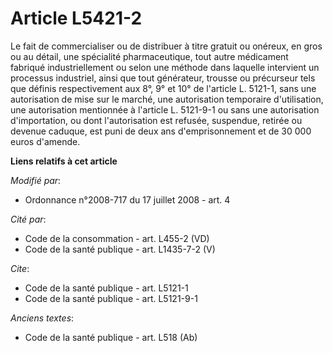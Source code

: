 # Article L5421-2

Le fait de commercialiser ou de distribuer à titre gratuit ou onéreux, en gros ou au détail, une spécialité pharmaceutique,
tout autre médicament fabriqué industriellement ou selon une méthode dans laquelle intervient un processus industriel, ainsi
que tout générateur, trousse ou précurseur tels que définis respectivement aux 8°, 9° et 10° de l'article L. 5121-1, sans une
autorisation de mise sur le marché, une autorisation temporaire d'utilisation, une autorisation mentionnée à l'article L.
5121-9-1 ou sans une autorisation d'importation, ou dont l'autorisation est refusée, suspendue, retirée ou devenue caduque,
est puni de deux ans d'emprisonnement et de 30 000 euros d'amende.

**Liens relatifs à cet article**

_Modifié par_:

  - Ordonnance n°2008-717 du 17 juillet 2008 - art. 4

_Cité par_:

  - Code de la consommation - art. L455-2 (VD)
  - Code de la santé publique - art. L1435-7-2 (V)

_Cite_:

  - Code de la santé publique - art. L5121-1
  - Code de la santé publique - art. L5121-9-1

_Anciens textes_:

  - Code de la santé publique - art. L518 (Ab)
